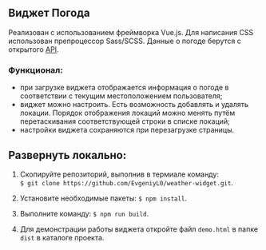 ## Виджет Погода 
Реализован с использованием фреймворка Vue.js. Для написания CSS использован препроцессор Sass/SCSS. Данные о погоде берутся с открытого [API](https://openweathermap.org/api).  

### Функционал:
- при загрузке виджета отображается информация о погоде в соответствии с текущим местоположением пользователя;
- виджет можно настроить. Есть возможность добавлять и удалять локации. Порядок отображения локаций можно менять путём перетаскивания соответствующей строки в списке локаций;
- настройки виджета сохраняются при перезагрузке страницы.

## Развернуть локально:  
1. Скопируйте репозиторий, выполнив в термиале команду:  
`$ git clone https://github.com/EvgeniyL0/weather-widget.git`.  
  
2. Установите необходимые пакеты: `$ npm install`.  
  
3. Выполните команду: `$ npm run build`.  
  
4. Для демонстрации работы виджета откройте файл `demo.html` в папке `dist` в каталоге проекта.  
